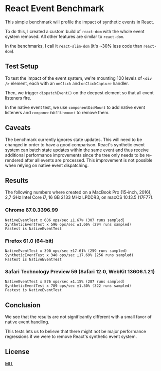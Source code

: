 # React Event Benchmark

This simple benchmark will profile the impact of synthetic events in
React.

To do this, I created a custom build of `react-dom` with the whole event
system removed. All other features are similar to `react-dom`.

In the benchmarks, I call it `react-slim-dom` (it's ~30% less code than
`react-dom`).

## Test Setup

To test the impact of the event system, we're mounting 100 levels of
`<div />` element, each with an `onClick` and `onClickCapture` handler.

Then, we trigger `dispatchEvent()` on the deepest element so that all
event listeners fire.

In the native event test, we use `componentDidMount` to add native event
listeners and `componentWillUnmount` to remove them.

## Caveats

The benchmark currently ignores state updates. This will need to be changed in
order to have a good comparison. React's synthetic event system can batch state
updates within the same event and thus receive additional performance 
improvements since the tree only needs to be re-rendered after all events are
processed. This improvement is not possible when relying on native event 
dispatching.

## Results

The following numbers where created on a MacBook Pro (15-inch, 2016),
2,7 GHz Intel Core i7, 16 GB 2133 MHz LPDDR3, on macOS 10.13.5 (17F77).

### Chrome 67.0.3396.99

```
NativeEventTest x 686 ops/sec ±1.67% (307 runs sampled)
SyntheticEventTest x 596 ops/sec ±1.66% (294 runs sampled)
Fastest is NativeEventTest
```

### Firefox 61.0 (64-bit)

```
NativeEventTest x 390 ops/sec ±17.61% (259 runs sampled)
SyntheticEventTest x 348 ops/sec ±17.69% (256 runs sampled)
Fastest is NativeEventTest
```

### Safari Technology Preview 59 (Safari 12.0, WebKit 13606.1.21)

```
NativeEventTest x 876 ops/sec ±1.15% (287 runs sampled)
SyntheticEventTest x 789 ops/sec ±1.30% (322 runs sampled)
Fastest is NativeEventTest
```

## Conclusion

We see that the results are  not significantly different with a small
favor of native event handling.

This tests lets us to believe that there might not be major performance
regressions if we were to remove React's synthetic event system.

## License

[MIT](https://github.com/philipp-spiess/react-recomponent/blob/master/README.md)
